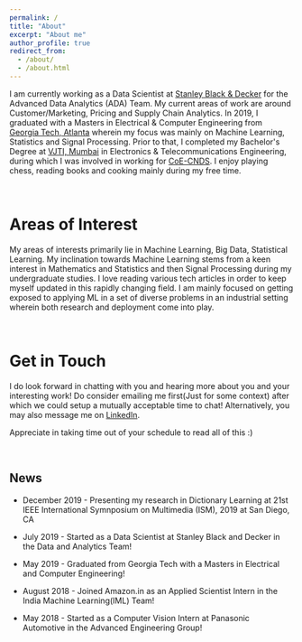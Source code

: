 ```yaml
---
permalink: /
title: "About"
excerpt: "About me"
author_profile: true
redirect_from: 
  - /about/
  - /about.html
---
```


I am currently working as a Data Scientist at [Stanley Black & Decker](https://www.stanleyblackanddecker.com/) for the Advanced Data Analytics (ADA) Team. My current areas of work are around Customer/Marketing, Pricing and Supply Chain Analytics. In 2019, I graduated with a Masters in Electrical & Computer Engineering from [Georgia Tech, Atlanta](https://www.gatech.edu/) wherein my focus was mainly on Machine Learning, Statistics and Signal Processing. Prior to that, I completed my Bachelor's Degree at [VJTI, Mumbai](https://www.vjti.ac.in/) in Electronics & Telecommunications Engineering, during which I was involved in working for [CoE-CNDS](https://www.vjti.ac.in/images/coe-cnds/project/index.html). I enjoy playing chess, reading books and cooking mainly during my free time.



<br>

Areas of Interest
======

My areas of interests primarily lie in Machine Learning, Big Data, Statistical Learning. My inclination towards Machine Learning stems from a keen interest in Mathematics and Statistics and then Signal Processing during my undergraduate studies. I love reading various tech articles in order to keep myself updated in this rapidly changing field. I am mainly focused on getting exposed to applying ML in a set of diverse problems in an industrial setting wherein both research and deployment come into play. 

<br>

Get in Touch
======

I do look forward in chatting with you and hearing more about you and your interesting work! Do consider emailing me first(Just for some context) after which we could setup a mutually acceptable time to chat! Alternatively, you may also message me on [LinkedIn](https://www.linkedin.com/in/amolsingbal/).

Appreciate in taking time out of your schedule to read all of this :)

<br>

News
------

* December 2019 - Presenting my research in Dictionary Learning at 21st IEEE International Symnposium on Multimedia (ISM), 2019 at San Diego, CA

* July 2019 - Started as a Data Scientist at Stanley Black and Decker in the Data and Analytics Team!

* May 2019 - Graduated from Georgia Tech with a Masters in Electrical and Computer Engineering!

* August 2018 - Joined Amazon.in as an Applied Scientist Intern in the India Machine Learning(IML) Team!

* May 2018 - Started as a Computer Vision Intern at Panasonic Automotive in the Advanced Engineering Group!
